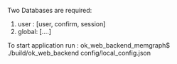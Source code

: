 Two Databases are required:
1. user : [user, confirm, session]
2. global: [....]

To start application run : 
ok_web_backend_memgraph$ ./build/ok_web_backend config/local_config.json 